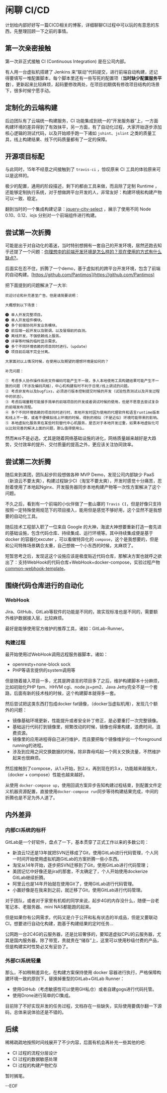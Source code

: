 # 闲聊 CI/CD

计划给内部好好写一篇CICD相关的博客，详细聊聊CI过程中可以玩的有意思的东西，先整理回顾一下之前的事情。

<!-- more -->

## 第一次亲密接触

第一次非正式接触 CI (Continuous Integration) 是在公司内部。

有人用一台虚拟机搭建了 Jenkins 来“联动”代码提交，进行前端自动构建，还记得要填写一堆配置脚本，每个脚本里还有一些写死的配置项（**当时缺少配置服务平台**），更新起来比较麻烦，起码要修改两处，在项目初期偶有修改项目结构的场景下，很多时候宁愿手动。

## 定制化的云端构建

后边团队有了云端统一构建服务，CI 功能集成到统一的“开发服务器”上，一方面构建环境的差异得到了有效抹平，另一方面，有了自动化过程，大家开始逐步添加核心逻辑的测试代码，以及开始顺手跑一下诸如 `jshint`、`jslint` 之类的质量工具，线上构建结果、线下代码质量都有了一定的保障。

## 开源项目标配

与此同时，15年不经意之间接触到了 `travis-ci` ，惊叹原来 CI 工具的体验原来可以是这样的。

极少的配置，通用的阶段描述，剩下的都由工具来做，而且除了定制 Runtime ，还能够定制执行系统，对于想做跨平台开发的人，非常友好：构建环境和构建产物可以一致、稳定。

翻到当时的一个集成构建记录：[jquery-city-select](https://travis-ci.org/soulteary/jquery-city-select) ，展示了使用不同 Node 0.10、0.12、iojs 分别对一个前端组件进行构建。


## 尝试第一次折腾

可能是出于对自动化的着迷，当时特别想拥有一套自己的开发环境，居然还跑去知乎还提了一个问题：[你理想中的前端开发环境是怎么样的？现在使用的方式有什么缺点?](https://www.zhihu.com/question/27961588)。

后面实在忍不住，折腾了一个demo，基于虚拟机的跨平台开发环境，包含了前端的自动构建。[https://github.com/Pantimos](https://github.com/Pantimos)

把下面提到的问题解决了一大半:

```plain
欢迎讨论和补充甚至广告，但是请简要说明：

大概想到以下场景：

❶ 单人开发完整项目。
❷ 单人开发组件模块。
❸ 多个前端协同开发业务模块。
❹ 前后端一起开发以及联调，以及冒烟前的自测。
❺ 离线开发，不强依赖线上服务。
❻ 评审等时候的临时显示需求。
❼ 多个不同环境依赖的项目同时进行。（update）
❽ 项目前后端不完全分离。

大家面对以上情况时候，在使用以及期望的理想环境是如何的？

补充问题：

① 考虑多人协作操作系统文件编码可能产生不一致，多人本地使用工具构建结果可能产生不一致的问题（不涉及编码风格），中心机构建有时不利于日常/线上调试的问题。
② 考虑非发布以及bugfixs，必须进行版本控制提交时候的开发（试验性质测试以及开发过程中的状态）。
③ 考虑后端童鞋可能接手简单的前端项目的开发或者调试时候的使用，但是不愿意去尝试复杂的前端发布流程。
④ 多个不同环境依赖的项目同时进行时，本地开发时因为使用的代理软件和语言runtime版本和线上不一致，或者不便模拟线上环境的时候，得到的相似（不是近似）环境可能带来的影响。
⑤ 本地虚拟化服务来在某些时刻替代中心机服务，是否对于本地开发过重，如果本地虚拟化可以比较完善的解决上面的问题，那么值得使用么。
```

然而`离线`不是必选，尤其是随着网络基础设施的进化，网络质量越来越好是大趋势，交付效率的提升、交付质量的提高之外，更应该关注协同效率。

## 尝试第二次折腾

随后来到美团，团队起步阶段想做各种 MVP Demo，发现公司内部缺少 PaaS （新浪云不要太爽），构建过程缺少CI（淘宝不要太爽），开发时感觉十分痛苦，忍耐着使用了本地起Nginx、开发服务器同步本地构建产物等一次性方案解决了这个问题。

不久之后，看到有一个前端的小伙伴做了一套山寨的 `Travis CI`，但是好像只支持按照一定特殊使用规范下的项目接入，能用但是感觉不够好用，这个显然不是我想要的自动化工具。

随后技术工程部入职了一位来自 Google 的大神，海波大神想要重新打造一套先进的基础设施，包含代码仓库、持续集成、运行环境等。其中持续集成便是基于 docker 的容器化excuter ，可以看做特异化的 `compose`，这个是我想要的，但是和公司特殊场景耦合太重，自己想做一个小东西的时候，太麻烦了。

短暂思考之后，发现这这个设施应该是极度贴近代码仓库，那解决方案也就呼之欲出了：支持WebHook的代码仓库+WebHook+docker-compose，实验过程产物[common-webhook-template](https://github.com/soulteary/common-webhook-template)。

## 围绕代码仓库进行的自动化

### WebHook

Jira、GitHub、GitLab等软件的功能是不同的，故实现标准也是不同的，需要额外维护数据接入层，比较麻烦。

最好是能够使用官方维护的推荐工具，诸如：GitLab-Runner。

### 构建过程

最开始使用过WebHook调用远程服务器脚本，诸如：

- openresty+none-block sock
- PHP等语言提供的system调用等

但是随着接入项目一多，尤其是跨语言的项目多了之后，维护构建脚本十分麻烦，比如初始化PHP fpm、HHVM cgi、node.js+pm2、Java Jetty完全不是一个套路，后面有新的技术栈的时候，这个构建脚本就得多一套。

然后尝试把这类东西打包成docker fat镜像，（docker当虚拟机用），发现几个额外的问题：

- 镜像基础环境更新，性能提升或者安全补丁修正，是必要重打一次完整镜像。
- 基础运行代码打到镜像里，频繁改动的时候，镜像也得重构建，浪费时间，浪费资源。
- 镜像里的应用进程得自己进行维护，而且要把每个镜像维护出一个foreground running的进程。
- 涉及到应用之间交换数据的时候，除非靠母鸡起一个网关交换流量，不然维护起来也很麻烦。

然后接触到了compose，从1.x开始，到2.x，再到现在的3.x，功能越来越强大，（docker + compose）性能也越来越好。

从使用 `docker-compose up`，使用回调方案异步告知构建过程结束，到配置文件定义机器资源配置，直接使用`docker-compose run`同步等待构建结果完成，中间的折腾也是不足为外人道了。

## 内外差异

### 内部CI系统的标杆

GitLab是一个好软件，盘点了一下，基本贯穿了正式工作以来的多数公司：

- 新浪云12还是13年就把SVN迁移成了Git，使用GitLab进行代码管理，个人同一时间开始使用虚拟机跑GitLab的方案折腾一些小东西。
- 淘宝从14年开始，逐步把SVN迁移到了Git，使用GitLab进行代码管理；
- 美团记忆中好像还是jira的那套，不太确定了，个人开始使用dockerize GitLab继续折腾。
- 阿里云也是14年开始就在使用Git了，使用GitLab进行代码管理。
- 小赢好像是在我来到之前，就迁移了Git，使用GitLab进行代码管理。

对于团队，或者对于家里有机柜的同学来说，起步4G的内存没什么，随便一台老笔记本、老服务器、mini NAS都能跑的起来。

但是如果你有公网需求，代码又是介于公开和私有状态的半成品，但是又要联动 CI，想要进行自动化构建，跑基于构建结果的定时任务...

公网跑一台2C4G的云服务器，还是比较奢侈的，要知道虚拟CPU的云服务器，尤其是国内服务器，除了带宽，贵就贵在“储存”上，这里可以使用秒级付费的产品，但是构建实时性势必又有妥协了。

### 外部CI系统轻量

那么，不如稍稍差异化，在构建方案保持使用 docker 容器进行执行，严格保障构建环境一致的原则下，替换掉重型的GitLab+GitLab Runner：

- 使用GitHub（考虑敏感性可以使用GH私仓）或者自建gogs进行代码托管。
- 使用Drone进行简单的CI集成。

目前除了不好实现并发的任务过程，文档存在一些缺失，实际使用要偶尔翻一下源码，总体来说体验还是不错的。

## 后续

稀稀疏疏地按照时间线展开了不少内容，后面有机会再补充一些其他的吧:

- CI 过程的流程分层设计
- CI 过程的数据敏感处理
- CI 过程的构建产物贮存

暂时搁笔。

--EOF
